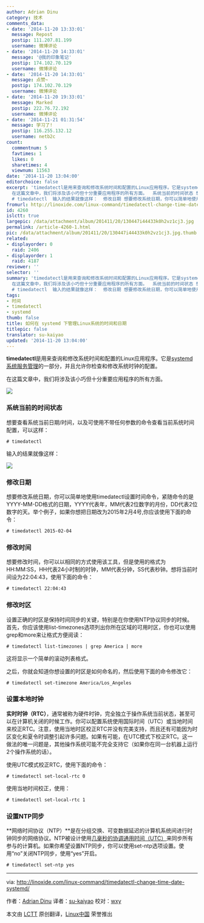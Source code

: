```yaml
---
author: Adrian Dinu
category: 技术
comments_data:
- date: '2014-11-20 13:33:01'
  message: Repost
  postip: 111.207.81.199
  username: 微博评论
- date: '2014-11-20 14:33:01'
  message: '@我的印象笔记'
  postip: 174.102.70.129
  username: 微博评论
- date: '2014-11-20 14:33:01'
  message: 点赞~
  postip: 174.102.70.129
  username: 微博评论
- date: '2014-11-20 19:33:01'
  message: Marked
  postip: 222.76.72.192
  username: 微博评论
- date: '2014-11-21 01:31:54'
  message: 学习了!
  postip: 116.255.132.12
  username: netb2c
count:
  commentnum: 5
  favtimes: 1
  likes: 0
  sharetimes: 4
  viewnum: 11563
date: '2014-11-20 13:04:00'
editorchoice: false
excerpt: 'timedatectl是用来查询和修改系统时间和配置的Linux应用程序。它是systemd 系统服务管理的一部分，并且允许你检查和修改系统时钟的配置。
  在这篇文章中，我们将涉及该小巧但十分重要应用程序的所有方面。  系统当前的时间状态 想要查看系统当前日期/时间，以及可使用不带任何参数的命令查看当前系统时间配置，可以这样：
  # timedatectl  输入的结果就像这样：  修改日期 想要修改系统日期，你可以简单地使用timedatectl设置时间命令，紧随命令的是YYYY-MM-DD格式的日期，YYYY代表年，MM代表2位数字的月份，DD代表2位数字的天。举个例子，'
fromurl: http://linoxide.com/linux-command/timedatectl-change-time-date-systemd/
id: 4260
islctt: true
largepic: /data/attachment/album/201411/20/130447i44433k0h2vz1cj3.jpg
permalink: /article-4260-1.html
pic: /data/attachment/album/201411/20/130447i44433k0h2vz1cj3.jpg.thumb.jpg
related:
- displayorder: 0
  raid: 2406
- displayorder: 1
  raid: 4187
reviewer: ''
selector: ''
summary: 'timedatectl是用来查询和修改系统时间和配置的Linux应用程序。它是systemd 系统服务管理的一部分，并且允许你检查和修改系统时钟的配置。
  在这篇文章中，我们将涉及该小巧但十分重要应用程序的所有方面。  系统当前的时间状态 想要查看系统当前日期/时间，以及可使用不带任何参数的命令查看当前系统时间配置，可以这样：
  # timedatectl  输入的结果就像这样：  修改日期 想要修改系统日期，你可以简单地使用timedatectl设置时间命令，紧随命令的是YYYY-MM-DD格式的日期，YYYY代表年，MM代表2位数字的月份，DD代表2位数字的天。举个例子，'
tags:
- 时间
- timedatectl
- systemd
thumb: false
title: 如何在 systemd 下管理Linux系统的时间和日期
titlepic: false
translator: su-kaiyao
updated: '2014-11-20 13:04:00'
---
```


**timedatectl**是用来查询和修改系统时间和配置的Linux应用程序。它是[systemd 系统服务管理](http://www.freedesktop.org/wiki/Software/systemd/)的一部分，并且允许你检查和修改系统时钟的配置。


在这篇文章中，我们将涉及该小巧但十分重要应用程序的所有方面。


![](/data/attachment/album/201411/20/130447i44433k0h2vz1cj3.jpg)


### 系统当前的时间状态


想要查看系统当前日期/时间，以及可使用不带任何参数的命令查看当前系统时间配置，可以这样：



```
# timedatectl

```

输入的结果就像这样：


![](/data/attachment/album/201411/20/130450wfhhct8nnchrgfgh.jpg)


### 修改日期


想要修改系统日期，你可以简单地使用timedatectl设置时间命令，紧随命令的是YYYY-MM-DD格式的日期，YYYY代表年，MM代表2位数字的月份，DD代表2位数字的天。举个例子，如果你想把日期改为2015年2月4号,你应该使用下面的命令：



```
# timedatectl 2015-02-04

```

### 修改时间


想要修改时间，你可以以相同的方式使用该工具，但是使用的格式为HH:MM:SS，HH代表24小时制的时钟，MM代表分钟，SS代表秒钟。想将当前时间设为22:04:43，使用下面的命令：



```
# timedatectl 22:04:43

```

### 修改时区


设置正确的时区是保持时间同步的关键，特别是在你使用NTP协议同步的时候。首先，你应该使用list-timezones选项列出你所在区域的可用时区，你也可以使用grep和more来让格式方便阅读：



```
# timedatectl list-timezones | grep America | more

```

这将显示一个简单的滚动列表格式。


之后，你就会知道你想设置的时区是如何命名的，然后使用下面的命令修改它：



```
# timedatectl set-timezone America/Los_Angeles

```

### 设置本地时钟


**实时时钟（RTC）**，通常被称为硬件时钟，完全独立于操作系统当前状态，甚至可以在计算机关闭的时候工作。你可以配置系统使用国际时间（UTC）或当地时间来校正RTC。注意，使用当地时区校正RTC并没有完美支持，而且还有可能因为时区变化和夏令时调整引起许多问题。如果有可能，在UTC模式下校正RTC。这一做法的唯一问题是，其他操作系统可能不完全支持它（如果你在同一台机器上运行2个操作系统的话）。


使用UTC模式校正RTC，使用下面的命令：



```
# timedatectl set-local-rtc 0

```

使用当地时间校正，使用：



```
# timedatectl set-local-rtc 1

```

### 设置NTP同步


**网络时间协议（NTP）**是在分组交换、可变数据延迟的计算机系统间进行时钟同步的网络协议。NTP被设计使用[几毫秒的协调通用时间（UTC）](https://en.wikipedia.org/wiki/Coordinated_Universal_Time)来同步所有参与的计算机。如果你希望设置NTP同步，你可以使用set-ntp选项设置。使用“no”关闭NTP同步，使用“yes”开启。



```
# timedatectl set-ntp yes

```



---


via: <http://linoxide.com/linux-command/timedatectl-change-time-date-systemd/>


作者：[Adrian Dinu](http://linoxide.com/author/adriand/) 译者：[su-kaiyao](https://github.com/su-kaiyao) 校对：[wxy](https://github.com/wxy)


本文由 [LCTT](https://github.com/LCTT/TranslateProject) 原创翻译，[Linux中国](http://linux.cn/) 荣誉推出